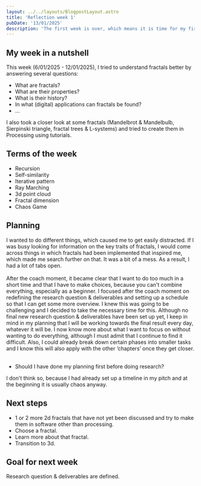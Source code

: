 ```yaml
---
layout: ../../layouts/BlogpostLayout.astro
title: 'Reflection week 1'
pubDate: '13/01/2025'
description: 'The first week is over, which means it is time for my first weekly reflection!'
---
```

## My week in a nutshell
This week (6/01/2025 - 12/01/2025), I tried to understand fractals better by answering several questions:

- What are fractals?
- What are their properties?
- What is their history?
- In what (digital) applications can fractals be found?
- ...

I also took a closer look at some fractals (Mandelbrot & Mandelbulb, Sierpinski triangle, fractal trees & L-systems) and tried to create them in Processing using tutorials.

## Terms of the week
- Recursion
- Self-similarity
- Iterative pattern
- Ray Marching
- 3d point cloud
- Fractal dimension
- Chaos Game

## Planning
I wanted to do different things, which caused me to get easily distracted. If I was busy looking for information on the key traits of fractals, I would come across things in which fractals had been implemented that inspired me, which made me search further on that. It was a bit of a mess. As a result, I had a lot of tabs open.
\
\
After the coach moment, it became clear that I want to do too much in a short time and that I have to make choices, because you can't combine everything, especially as a beginner. I focused after the coach moment on redefining the research question & deliverables and setting up a schedule so that I can get some more overview. I knew this was going to be challenging and I decided to take the necessary time for this. Although no final new research question & deliverables have been set up yet, I keep in mind in my planning that I will be working towards the final result every day, whatever it will be. I now know more about what I want to focus on without wanting to do everything, although I must admit that I continue to find it difficult. Also, I could already break down certain phases into smaller tasks and I know this will also apply with the other ‘chapters’ once they get closer.
<br><br>
- Should I have done my planning first before doing research?

I don't think so, because I had already set up a timeline in my pitch and at the beginning it is usually chaos anyway. 
## Next steps
- 1 or 2 more 2d fractals that have not yet been discussed and try to make them in software other than processing.
- Choose a fractal.
- Learn more about that fractal.
- Transition to 3d.
## Goal for next week
Research question & deliverables are defined.
